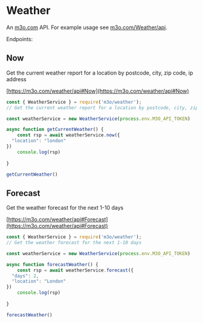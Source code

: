 # Weather

An [m3o.com](https://m3o.com) API. For example usage see [m3o.com/Weather/api](https://m3o.com/Weather/api).

Endpoints:

## Now

Get the current weather report for a location by postcode, city, zip code, ip address


[https://m3o.com/weather/api#Now](https://m3o.com/weather/api#Now)

```js
const { WeatherService } = require('m3o/weather');
// Get the current weather report for a location by postcode, city, zip code, ip address

const weatherService = new WeatherService(process.env.M3O_API_TOKEN)

async function getCurrentWeather() {
	const rsp = await weatherService.now({
  "location": "london"
})
	console.log(rsp)
	
}

getCurrentWeather()
```
## Forecast

Get the weather forecast for the next 1-10 days


[https://m3o.com/weather/api#Forecast](https://m3o.com/weather/api#Forecast)

```js
const { WeatherService } = require('m3o/weather');
// Get the weather forecast for the next 1-10 days

const weatherService = new WeatherService(process.env.M3O_API_TOKEN)

async function forecastWeather() {
	const rsp = await weatherService.forecast({
  "days": 2,
  "location": "London"
})
	console.log(rsp)
	
}

forecastWeather()
```
